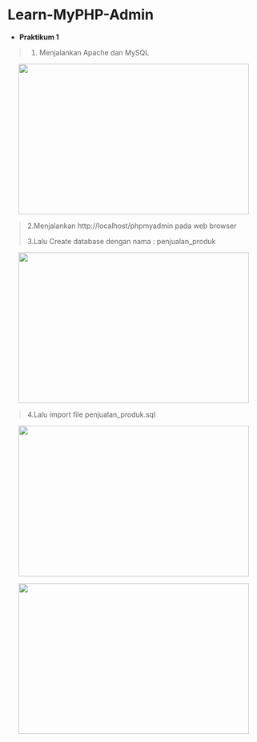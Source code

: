 # Learn-MyPHP-Admin
- **Praktikum 1**

>1. Menjalankan Apache dan MySQL
<p align="center">
  <img width="460" height="300" src="https://i.imgur.com/5tRTW02.png">
</p>


>2.Menjalankan http://localhost/phpmyadmin pada web browser
>
>3.Lalu Create database dengan nama : penjualan_produk
<p align="center">
  <img width="460" height="300" src="https://i.imgur.com/Ma6cDuT.png">
</p>

>4.Lalu import file penjualan_produk.sql
<p align="center">
  <img width="460" height="300" src="https://i.imgur.com/nVQ4QRG.png">
</p>
<p align="center">
  <img width="460" height="300" src="https://i.imgur.com/7IkVPX4.png">
</p>

